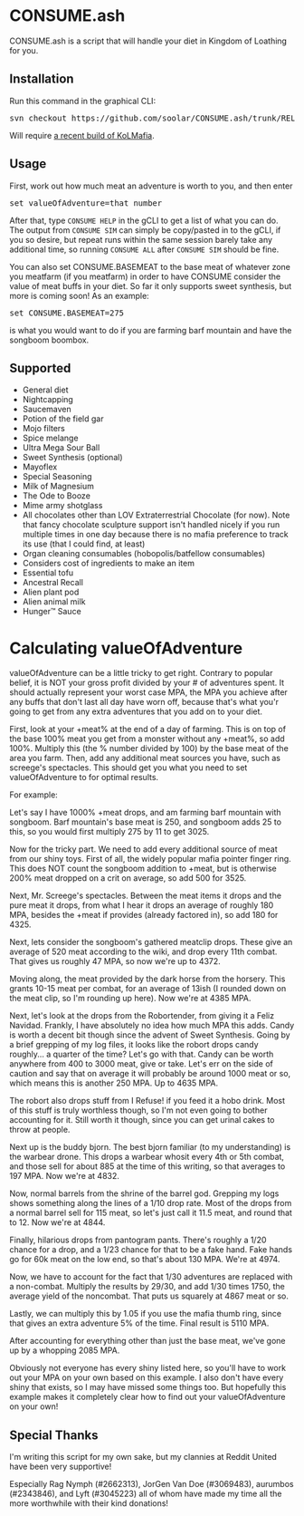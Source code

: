 # CONSUME.ash

CONSUME.ash is a script that will handle your diet in Kingdom of Loathing for you.

## Installation

Run this command in the graphical CLI:
<pre>
svn checkout https://github.com/soolar/CONSUME.ash/trunk/RELEASE/
</pre>
Will require [a recent build of KoLMafia](http://builds.kolmafia.us/job/Kolmafia/lastSuccessfulBuild/).

## Usage

First, work out how much meat an adventure is worth to you, and then enter
<pre>
set valueOfAdventure=that number
</pre>
After that, type `CONSUME HELP` in the gCLI to get a list of what you can do.
The output from `CONSUME SIM` can simply be copy/pasted in to the gCLI, if you so
desire, but repeat runs within the same session barely take any additional time,
so running `CONSUME ALL` after `CONSUME SIM` should be fine.

You can also set CONSUME.BASEMEAT to the base meat of whatever zone you meatfarm (if you meatfarm)
in order to have CONSUME consider the value of meat buffs in your diet. So far it only supports
sweet synthesis, but more is coming soon! As an example:
<pre>
set CONSUME.BASEMEAT=275
</pre>
is what you would want to do if you are farming barf mountain and have the songboom boombox.

## Supported

* General diet
* Nightcapping
* Saucemaven
* Potion of the field gar
* Mojo filters
* Spice melange
* Ultra Mega Sour Ball
* Sweet Synthesis (optional)
* Mayoflex
* Special Seasoning
* Milk of Magnesium
* The Ode to Booze
* Mime army shotglass
* All chocolates other than LOV Extraterrestrial Chocolate (for now). Note that fancy chocolate
sculpture support isn't handled nicely if you run multiple times in one day because there is no
mafia preference to track its use (that I could find, at least)
* Organ cleaning consumables (hobopolis/batfellow consumables)
* Considers cost of ingredients to make an item
* Essential tofu
* Ancestral Recall
* Alien plant pod
* Alien animal milk
* Hunger&trade; Sauce

# Calculating valueOfAdventure

valueOfAdventure can be a little tricky to get right. Contrary to popular belief,
it is NOT your gross profit divided by your # of adventures spent. It should
actually represent your worst case MPA, the MPA you achieve after any buffs that
don't last all day have worn off, because that's what you'r going to get from any
extra adventures that you add on to your diet.

First, look at your +meat% at the end of a day of farming. This is on top of the
base 100% meat you get from a monster without any +meat%, so add 100%. Multiply
this (the % number divided by 100) by the base meat of the area you farm. Then,
add any additional meat sources you have, such as screege's spectacles. This
should get you what you need to set valueOfAdventure to for optimal results.



For example:

Let's say I have 1000% +meat drops, and am farming barf mountain with songboom.
Barf mountain's base meat is 250, and songboom adds 25 to this, so you would
first multiply 275 by 11 to get 3025.

Now for the tricky part. We need to add
every additional source of meat from our shiny toys. First of all, the widely
popular mafia pointer finger ring. This does NOT count the songboom addition to
+meat, but is otherwise 200% meat dropped on a crit on average, so add 500 for 3525.

Next, Mr. Screege's spectacles. Between the meat items it drops and the pure
meat it drops, from what I hear it drops an average of roughly 180 MPA, besides
the +meat if provides (already factored in), so add 180 for 4325.

Next, lets consider the songboom's gathered meatclip drops. These give an average
of 520 meat according to the wiki, and drop every 11th combat. That gives us
roughly 47 MPA, so now we're up to 4372.

Moving along, the meat provided by the dark horse from the horsery. This grants
10-15 meat per combat, for an average of 13ish (I rounded down on the meat clip,
so I'm rounding up here). Now we're at 4385 MPA.

Next, let's look at the drops from the Robortender, from giving it a Feliz Navidad.
Frankly, I have absolutely no idea how much MPA this adds. Candy is worth a
decent bit though since the advent of Sweet Synthesis. Going by a brief grepping
of my log files, it looks like the robort drops candy roughly... a quarter of the
time? Let's go with that. Candy can be worth anywhere from 400 to 3000 meat, give
or take. Let's err on the side of caution and say that on average it will probably
be around 1000 meat or so, which means this is another 250 MPA. Up to 4635 MPA.

The robort also drops stuff from I Refuse! if you feed it a hobo drink. Most of
this stuff is truly worthless though, so I'm not even going to bother accounting
for it. Still worth it though, since you can get urinal cakes to throw at people.

Next up is the buddy bjorn. The best bjorn familiar (to my understanding) is the
warbear drone. This drops a warbear whosit every 4th or 5th combat, and those
sell for about 885 at the time of this writing, so that averages to 197 MPA.
Now we're at 4832.

Now, normal barrels from the shrine of the barrel god. Grepping my logs shows
something along the lines of a 1/10 drop rate. Most of the drops from a normal
barrel sell for 115 meat, so let's just call it 11.5 meat, and round that to 12.
Now we're at 4844.

Finally, hilarious drops from pantogram pants. There's roughly a 1/20 chance for
a drop, and a 1/23 chance for that to be a fake hand. Fake hands go for 60k meat
on the low end, so that's about 130 MPA. We're at 4974.

Now, we have to account for the fact that 1/30 adventures are replaced with a
non-combat. Multiply the results by 29/30, and add 1/30 times 1750, the average
yield of the noncombat. That puts us squarely at 4867 meat or so.

Lastly, we can multiply this by 1.05 if you use the mafia thumb ring, since that
gives an extra adventure 5% of the time. Final result is 5110 MPA.

After accounting for everything other than just the base meat, we've gone up by
a whopping 2085 MPA.

Obviously not everyone has every shiny listed here, so you'll have to work out
your MPA on your own based on this example. I also don't have every shiny that
exists, so I may have missed some things too. But hopefully this example makes
it completely clear how to find out your valueOfAdventure on your own!

## Special Thanks

I'm writing this script for my own sake, but my clannies at Reddit United have been very supportive!

Especially Rag Nymph (#2662313), JorGen Van Doe (#3069483), aurumbos (#2343846), and Lyft (#3045223)
all of whom have made my time all the more worthwhile with their kind donations!
